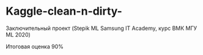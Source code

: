 # Kaggle-clean-n-dirty-
Заключительный проект (Stepik ML Samsung IT Academy, курс ВМК МГУ ML 2020)

Итоговая оценка 90%
